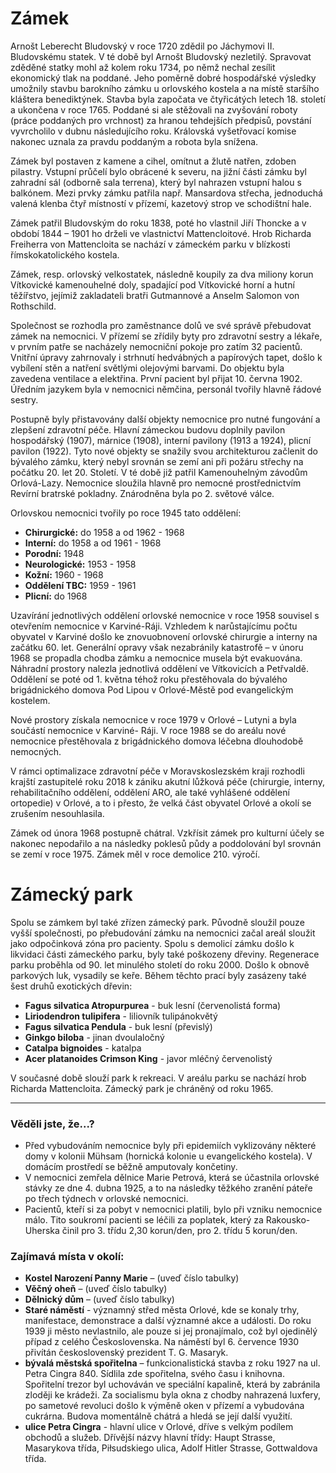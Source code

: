 # Zámek

Arnošt Leberecht Bludovský v roce 1720 zdědil po Jáchymovi II. Bludovskému statek. V té době byl Arnošt Bludovský nezletilý. Spravovat zděděné statky mohl až kolem roku 1734, po němž nechal zesílit ekonomický tlak na poddané. Jeho poměrně dobré hospodářské výsledky umožnily stavbu barokního zámku u orlovského kostela a na místě staršího kláštera benediktýnek. Stavba byla započata ve čtyřicátých letech 18. století a ukončena v roce 1765. Poddané si ale stěžovali na zvyšování roboty (práce poddaných pro vrchnost) za hranou tehdejších předpisů, povstání vyvrcholilo v dubnu následujícího roku. Královská vyšetřovací komise nakonec uznala za pravdu poddaným a robota byla snížena.

Zámek byl postaven z kamene a cihel, omítnut a žlutě natřen, zdoben pilastry. Vstupní průčelí bylo obrácené k severu, na jižní části zámku byl zahradní sál (odborně sala terrena), který byl nahrazen vstupní halou s balkónem. Mezi prvky zámku patřila např. Mansardova střecha, jednoduchá valená klenba čtyř místností v přízemí, kazetový strop ve schodištní hale.

Zámek patřil Bludovským do roku 1838, poté ho vlastnil Jiří Thoncke a v období 1844 – 1901 ho drželi ve vlastnictví Mattencloitové. Hrob Richarda Freiherra von Mattencloita se nachází v zámeckém parku v blízkosti římskokatolického kostela.

Zámek, resp. orlovský velkostatek, následně koupily za dva miliony korun Vítkovické kamenouhelné doly, spadající pod Vítkovické horní a hutní těžířstvo, jejímiž zakladateli bratři Gutmannové a Anselm Salomon von Rothschild.

Společnost se rozhodla pro zaměstnance dolů ve své správě přebudovat zámek na nemocnici. V přízemí se zřídily byty pro zdravotní sestry a lékaře, v prvním patře se nacházely nemocniční pokoje pro zatím 32 pacientů. Vnitřní úpravy zahrnovaly i strhnutí hedvábných a papírových tapet, došlo k vybílení stěn a natření světlými olejovými barvami. Do objektu byla zavedena ventilace a elektřina. První pacient byl přijat 10. června 1902. Úředním jazykem byla v nemocnici němčina, personál tvořily hlavně řádové sestry.

Postupně byly přistavovány další objekty nemocnice pro nutné fungování a zlepšení zdravotní péče. Hlavní zámeckou budovu doplnily pavilon hospodářský (1907), márnice (1908), interní pavilony (1913 a 1924), plicní pavilon (1922). Tyto nové objekty se snažily svou architekturou začlenit do bývalého zámku, který nebyl srovnán se zemí ani při požáru střechy na počátku 20. let 20. Století. V té době již patřil Kamenouhelným závodům Orlová-Lazy. Nemocnice sloužila hlavně pro nemocné prostřednictvím Revírní bratrské pokladny. Znárodněna byla po 2. světové válce.

Orlovskou nemocnici tvořily po roce 1945 tato oddělení:

- **Chirurgické:** do 1958 a od 1962 - 1968
- **Interní:** do 1958 a od 1961 - 1968
- **Porodní:** 1948
- **Neurologické:** 1953 - 1958
- **Kožní:** 1960 - 1968
- **Oddělení TBC:** 1959 - 1961
- **Plicní:** do 1968

Uzavírání jednotlivých oddělení orlovské nemocnice v roce 1958 souvisel s otevřením nemocnice v Karviné-Ráji. Vzhledem k narůstajícímu počtu obyvatel v Karviné došlo ke znovuobnovení orlovské chirurgie a interny na začátku 60. let. Generální opravy však nezabránily katastrofě – v únoru 1968 se propadla chodba zámku a nemocnice musela být evakuována. Náhradní prostory nalezla jednotlivá oddělení ve Vítkovicích a Petřvaldě. Oddělení se poté od 1. května téhož roku přestěhovala do bývalého brigádnického domova Pod Lipou v Orlové-Městě pod evangelickým kostelem.

Nové prostory získala nemocnice v roce 1979 v Orlové – Lutyni a byla součástí nemocnice v Karviné- Ráji. V roce 1988 se do areálu nové nemocnice přestěhovala z brigádnického domova léčebna dlouhodobě nemocných.

V rámci optimalizace zdravotní péče v Moravskoslezském kraji rozhodli krajští zastupitelé roku 2018 k zániku akutní lůžková péče (chirurgie, interny, rehabilitačního oddělení, oddělení ARO, ale také vyhlášené oddělení ortopedie) v Orlové, a to i přesto, že velká část obyvatel Orlové a okolí se zrušením nesouhlasila.

Zámek od února 1968 postupně chátral. Vzkřísit zámek pro kulturní účely se nakonec nepodařilo a na následky poklesů půdy a poddolování byl srovnán se zemí v roce 1975. Zámek měl v roce demolice 210. výročí.

# Zámecký park

Spolu se zámkem byl také zřízen zámecký park. Původně sloužil pouze vyšší společnosti, po přebudování zámku na nemocnici začal areál sloužit jako odpočinková zóna pro pacienty. Spolu s demolicí zámku došlo k likvidaci části zámeckého parku, byly také poškozeny dřeviny. Regenerace parku proběhla od 90. let minulého století do roku 2000. Došlo k obnově parkových luk, vysadily se keře. Během těchto prací byly zasázeny také šest druhů exotických dřevin:

- **Fagus silvatica Atropurpurea** - buk lesní (červenolistá forma)
- **Liriodendron tulipifera** - liliovník tulipánokvětý
- **Fagus silvatica Pendula** - buk lesní (převislý)
- **Ginkgo biloba** - jinan dvoulaločný
- **Catalpa bignoides** - katalpa
- **Acer platanoides Crimson King** - javor mléčný červenolistý

V současné době slouží park k rekreaci. V areálu parku se nachází hrob Richarda Mattencloita. Zámecký park je chráněný od roku 1965.

---

### Věděli jste, že...?

- Před vybudováním nemocnice byly při epidemiích vyklizovány některé domy v kolonii Mühsam (hornická kolonie u evangelického kostela). V domácím prostředí se běžně amputovaly končetiny.
- V nemocnici zemřela dělnice Marie Petrová, která se účastnila orlovské stávky ze dne 4. dubna 1925, a to na následky těžkého zranění páteře po třech týdnech v orlovské nemocnici.
- Pacientů, kteří si za pobyt v nemocnici platili, bylo při vzniku nemocnice málo. Tito soukromí pacienti se léčili za poplatek, který za Rakousko-Uherska činil pro 3. třídu 2,30 korun/den, pro 2. třídu 5 korun/den.

### Zajímavá místa v okolí:

- **Kostel Narození Panny Marie** – (uveď číslo tabulky)
- **Věčný oheň** – (uveď číslo tabulky)
- **Dělnický dům** – (uveď číslo tabulky)
- **Staré náměstí** - významný střed města Orlové, kde se konaly trhy, manifestace, demonstrace a další významné akce a události. Do roku 1939 ji město nevlastnilo, ale pouze si jej pronajímalo, což byl ojedinělý případ z celého Československa. Na náměstí byl 6. července 1930 přivítán československý prezident T. G. Masaryk.
- **bývalá městská spořitelna** – funkcionalistická stavba z roku 1927 na ul. Petra Cingra 840. Sídlila zde spořitelna, svého času i knihovna. Spořitelní trezor byl uchováván ve speciální kapalině, která by zabránila zloději ke krádeži. Za socialismu byla okna z chodby nahrazená luxfery, po sametové revoluci došlo k výměně oken v přízemí a vybudována cukrárna. Budova momentálně chátrá a hledá se její další využití.
- **ulice Petra Cingra** - hlavní ulice v Orlové, dříve s velkým podílem obchodů a služeb. Dřívější názvy hlavní třídy: Haupt Strasse, Masarykova třída, Piłsudskiego ulica, Adolf Hitler Strasse, Gottwaldova třída.
